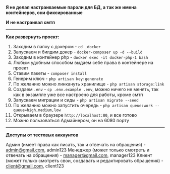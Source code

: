 **Я не делал настраиваемые пароли для БД, а так же имена контейнеров, они фиксированные**

**И не настраивал смтп**
_______
**Как развернуть проект:**

1. Заходим в папку с докером - `cd _docker`
2. Запускаем и билдим докер - `docker-composer up -d --build`
3. Заходим в контейнер php - `docker exec -it docker-php-1 bash`
4. Любым удобным способом выдаем себе права в контейнере на проект
5. Ставим пакеты - `composer install`
6. Генерим ключ - `php artisan key:generate`
7. По желанию можно линкануть хранилище - `php artisan storage:link`
8. Создаем `.env` - `cp .env.example .env`, можно ничего не менять, так как в экзампле уже все настроено для работы, кроме смтп
9. Запускаем миграции и сиды - `php artisan migrate --seed`
10. По желанию можно запустить очередь - `php artisan queue:work --queue=high,medium,low`
11. Открываем в браузере `http://localhost:80`, и все готово
12. Можно пользоваться Адмайнером, он на 6080 порту
_______
**Доступы от тестовых аккаунтов**

Админ (имеет права как писать, так и отвечать на обращения) - admin@gmail.com, admin123
Менеджер (может только смотреть и отвечать на обращения) - manager@gmail.com, manager123
Клиент (может только смотреть свои, создавать и редактировать обращения) - client@gmail.com, client123
